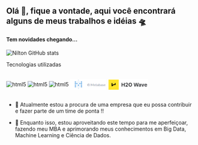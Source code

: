 ## Olá 👋, fique a vontade, aqui você encontrará alguns de meus trabalhos e idéias  🛸
#### Tem novidades chegando...



![Nilton GitHub stats](https://github-readme-stats.vercel.app/api?username=ncnilton&show_icons=true&theme=tokyonight)

Tecnologias utilizadas

<div style="display: inline_block"><br/>
  <img align="center" alt="html5" src="https://img.shields.io/badge/Python-3776AB?style=for-the-badge&logo=python&logoColor=white" />
  <img align="center" alt="html5" src="https://img.shields.io/badge/Tableau-E97627?style=for-the-badge&logo=Tableau&logoColor=white" />
  <img align="center" alt="html5" src="https://img.shields.io/badge/R-276DC3?style=for-the-badge&logo=r&logoColor=white">
  <img align="center" alt="html5" src = "Logo.PNG?style=for-the-badge&logo=r&logoColor=white" height=28 />
  <img align="center" alt="html5" src = "h2owave.PNG?style=for-the-badge&logo=r&logoColor=white" height=28 />
  
 </div><br/>


- 🔭 Atualmente estou a procura de uma empresa que eu possa contribuir e fazer parte de um time de ponta !!

- 🌱 Enquanto isso, estou aproveitando este tempo para me aperfeiçoar, fazendo meu MBA e aprimorando meus conhecimentos em Big Data, Machine Learning e Ciência de Dados.

